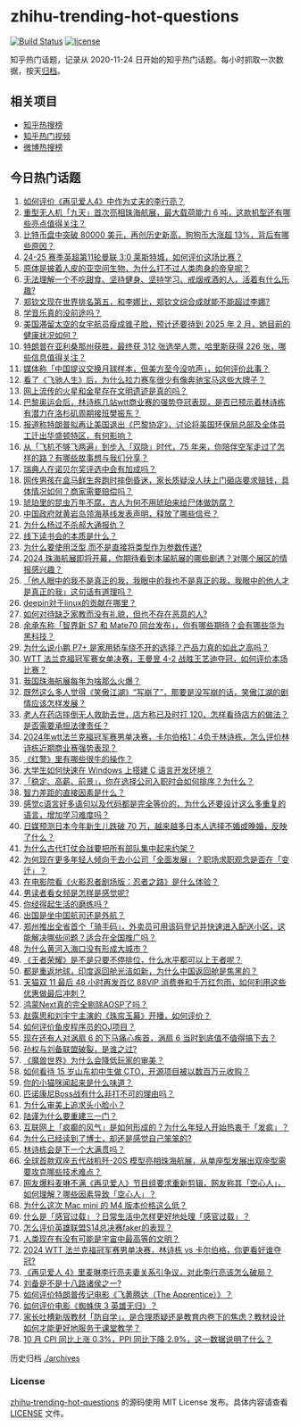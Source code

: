 # zhihu-trending-hot-questions

[![Build Status](https://github.com/justjavac/zhihu-trending-hot-questions/workflows/ci/badge.svg?branch=master)](https://github.com/justjavac/zhihu-trending-hot-questions/actions)
[![license](https://img.shields.io/github/license/justjavac/zhihu-trending-hot-questions)](https://github.com/justjavac/zhihu-trending-hot-questions/blob/master/LICENSE)

知乎热门话题，记录从 2020-11-24
日开始的知乎热门话题。每小时抓取一次数据，按天[归档](./archives)。

## 相关项目

- [知乎热搜榜](https://github.com/justjavac/zhihu-trending-top-search)
- [知乎热门视频](https://github.com/justjavac/zhihu-trending-hot-video)
- [微博热搜榜](https://github.com/justjavac/weibo-trending-hot-search)

## 今日热门话题

<!-- BEGIN -->
<!-- 最后更新时间 Mon Nov 11 2024 11:23:23 GMT+0800 (China Standard Time) -->

1. [如何评价《再见爱人4》中作为丈夫的李行亮？](https://www.zhihu.com/question/3737558549)
1. [重型无人机「九天」首次亮相珠海航展，最大载荷能力 6 吨，这款机型还有哪些亮点值得关注？](https://www.zhihu.com/question/3729748878)
1. [比特币盘中突破 80000 美元，再创历史新高，狗狗币大涨超 13%，背后有哪些原因？](https://www.zhihu.com/question/3752643734)
1. [24-25 赛季英超第11轮曼联 3:0 莱斯特城，如何评价这场比赛？](https://www.zhihu.com/question/3783186293)
1. [原体是披着人皮的亚空间生物，为什么打不过人类肉身的帝皇呢？](https://www.zhihu.com/question/3077133390)
1. [无法理解一个不吃甜食、坚持健身、坚持学习、戒烟戒酒的人，活着有什么乐趣?](https://www.zhihu.com/question/2768347937)
1. [郑钦文现在世界排名第五，和李娜比，郑钦文综合成就能不能超过李娜?](https://www.zhihu.com/question/3698922703)
1. [学音乐真的没前途吗？](https://www.zhihu.com/question/494252474)
1. [美国滞留太空的女宇航员瘦成锥子脸，预计还要待到 2025 年 2 月，她目前的健康状况如何？](https://www.zhihu.com/question/3733530709)
1. [特朗普在亚利桑那州获胜，最终获 312 张选举人票，哈里斯获得 226 张，哪些信息值得关注？](https://www.zhihu.com/question/3733028809)
1. [媒体称「中国提议交换月球样本，但美方至今没吭声」，如何评价此事？](https://www.zhihu.com/question/3747522294)
1. [看了《飞驰人生》后，为什么拉力赛车很少有像奔驰宝马这些大牌子？](https://www.zhihu.com/question/313033184)
1. [网上流传的火星和金星存在文明遗迹是真的吗？](https://www.zhihu.com/question/699881907)
1. [巴黎奥运会后，林诗栋几站wtt商业赛的强势夺冠表现，是否已预示着林诗栋有潜力在洛杉矶周期接班樊振东？](https://www.zhihu.com/question/3787504092)
1. [报道称特朗普拟再让美国退出《巴黎协定》，讨论将美国环保局总部及全体员工迁出华盛顿特区，有何影响？](https://www.zhihu.com/question/3676368749)
1. [从「飞机不够飞两遍」到步入「双隐」时代，75 年来，你陪伴空军走过了怎样的路？有哪些故事想与我们分享？](https://www.zhihu.com/question/3437576007)
1. [瑞典人在诺贝尔奖评选中会有加成吗？](https://www.zhihu.com/question/557547045)
1. [网传男孩在盒马鲜生奔跑时摔倒昏迷，家长质疑没人扶上门砸店要求赔钱，具体情况如何？商家需要赔偿吗？](https://www.zhihu.com/question/3731920747)
1. [琥珀里的昆虫万年不腐，古人为何不用琥珀来给尸体做防腐？](https://www.zhihu.com/question/523576374)
1. [中国政府就黄岩岛领海基线发表声明，释放了哪些信号？](https://www.zhihu.com/question/3753346583)
1. [为什么杨过不杀郝大通报仇？](https://www.zhihu.com/question/3188730015)
1. [线下读书会的本质是什么？](https://www.zhihu.com/question/501415308)
1. [为什么要使用泛型,而不是直接将类型作为参数传递?](https://www.zhihu.com/question/394251285)
1. [2024 珠海航展即将开幕，你期待看到本届航展的哪些剧透？对哪个展区的情报感兴趣？](https://www.zhihu.com/question/3083474152)
1. [「他人眼中的我不是真正的我，我眼中的我也不是真正的我，我眼中的他人才是真正的我」这句话有道理吗？](https://www.zhihu.com/question/666933253)
1. [deepin对于linux的贡献在哪里？](https://www.zhihu.com/question/619573063)
1. [如何对待缺乏家教而没有礼貌，但也不存在恶意的人?](https://www.zhihu.com/question/349351152)
1. [余承东称「智界新 S7 和 Mate70 同台发布」，你有哪些期待？会有哪些华为黑科技？](https://www.zhihu.com/question/3530013603)
1. [为什么说小鹏 P7+ 是家用轿车绕不开的选择？产品力真的如此之高吗？](https://www.zhihu.com/question/3552495285)
1. [WTT 法兰克福冠军赛女单决赛，王曼昱 4-2 战胜王艺迪夺冠，如何评价本场比赛？](https://www.zhihu.com/question/3785979036)
1. [我国珠海航展每年为啥那么火爆？](https://www.zhihu.com/question/3157583360)
1. [既然这么多人觉得《笑傲江湖》“写崩了”，那要是没写崩的话，笑傲江湖的剧情应该怎样发展？](https://www.zhihu.com/question/628993416)
1. [老人在药店摔倒无人救助去世，店方称已及时打 120，怎样看待店方的做法？是否需要承担法律责任？](https://www.zhihu.com/question/3679527055)
1. [2024年wtt法兰克福冠军赛男单决赛，卡尔伯格1：4负于林诗栋，怎么评价林诗栋近期商业赛强势表现？](https://www.zhihu.com/question/3787221190)
1. [《红警》里有哪些很牛的操作？](https://www.zhihu.com/question/266994288)
1. [大学生如何快速在 Windows 上搭建 C 语言开发环境？](https://www.zhihu.com/question/3362698520)
1. [「稳定、高薪、前景」，你在选择公司入职时会如何排序？为什么？](https://www.zhihu.com/question/3121932609)
1. [智力差距的直接因素是什么？](https://www.zhihu.com/question/654571849)
1. [感觉c语言好多语句以及代码都是完全等价的，为什么还要设计这么多重复的语言，增加学习难度吗？](https://www.zhihu.com/question/2585851349)
1. [日媒预测日本今年新生儿跌破 70 万，越来越多日本人选择不婚或晚婚，反映了什么？](https://www.zhihu.com/question/3332001682)
1. [为什么古代打仗会战要把所有部队集中起来约架？](https://www.zhihu.com/question/2481823901)
1. [为何现在更多年轻人倾向于去小公司「全面发展」？职场求职观念是否在「变迁」？](https://www.zhihu.com/question/3121888440)
1. [在电影院看《火影忍者剧场版：忍者之路》是什么体验？](https://www.zhihu.com/question/2445495719)
1. [男读者看女频是怎样是感觉呢?](https://www.zhihu.com/question/389055920)
1. [你经得起生活的磨练吗？](https://www.zhihu.com/question/3664464133)
1. [出国是坐中国航司还是外航？](https://www.zhihu.com/question/3201804673)
1. [郑州推出全省首个「骑手码」，外卖员可用该码登记并快速进入配送小区，这能解决哪些问题？适合在全国推广吗？](https://www.zhihu.com/question/3667701982)
1. [为什么黄河入海口没有形成大城市？](https://www.zhihu.com/question/24789028)
1. [《王者荣耀》是不是只要不停排位，什么水平都可以上王者呢？](https://www.zhihu.com/question/359527061)
1. [都是重返地球，印度返回舱光洁如新，为什么中国返回舱是焦黑的？](https://www.zhihu.com/question/3668990467)
1. [天猫双 11 最后 48 小时再发百亿 88VIP 消费券和千万红包雨，如何利用这些优惠做最后冲刺？](https://www.zhihu.com/question/3557704865)
1. [鸿蒙Next真的完全剔除AOSP了吗？](https://www.zhihu.com/question/657832044)
1. [赵露思和刘宇宁主演的《珠帘玉幕》开播，如何评价？](https://www.zhihu.com/question/2875446278)
1. [如何评价鱼皮程序员的OJ项目？](https://www.zhihu.com/question/629921585)
1. [现在还有人对涡扇 6 的下马痛心疾首，涡扇 6 当时到底值不值得搞下去？](https://www.zhihu.com/question/665108944)
1. [孙权与刘备联盟破裂，是谁之过?](https://www.zhihu.com/question/3088432957)
1. [《魔兽世界》为什么会降低玩家的审美？](https://www.zhihu.com/question/2897649257)
1. [如何看待 15 岁山东初中生做 CTO，开源项目被以数百万元收购？](https://www.zhihu.com/question/3213368207)
1. [你的小猫咪闻起来是什么味道？](https://www.zhihu.com/question/622099387)
1. [匹诺康尼Boss战有什么非打不可的理由吗？](https://www.zhihu.com/question/3590515465)
1. [为什么审美上追求头小脸小？](https://www.zhihu.com/question/296908297)
1. [陆谨为什么要重建三一门？](https://www.zhihu.com/question/3631343968)
1. [互联网上「疯癫的风气」是如何形成的？为什么年轻人开始热衷于「发疯」？](https://www.zhihu.com/question/596140571)
1. [为什么已经读到了博士，却还是感觉自己笨笨的?](https://www.zhihu.com/question/770363974)
1. [林诗栋会是下一个大满贯吗？](https://www.zhihu.com/question/2219172400)
1. [全球首款双座五代战机歼-20S 模型亮相珠海航展，从单座型发展出双座型需要攻克哪些技术难点？](https://www.zhihu.com/question/3730208035)
1. [网友爆料麦琳不满《再见爱人》节目组要求重新剪辑，网友称其「空心人」，如何理解？哪些因素导致「空心人」？](https://www.zhihu.com/question/3631390508)
1. [为什么这次 Mac mini 的 M4 版本价格这么低？](https://www.zhihu.com/question/2722082573)
1. [什么是「感官过载」？日常生活中怎样更好地处理「感官过载」？](https://www.zhihu.com/question/1580759843)
1. [怎么评价英雄联盟S14总决赛faker的表现？](https://www.zhihu.com/question/2946844199)
1. [人类现在有没有可能是宇宙中最高等的文明？](https://www.zhihu.com/question/275244312)
1. [2024 WTT 法兰克福冠军赛男单决赛，林诗栋 vs 卡尔伯格，你更看好谁夺冠?](https://www.zhihu.com/question/3697204667)
1. [《再见爱人 4》里麦琳李行亮夫妻关系引争议，对此李行亮该怎么破局？](https://www.zhihu.com/question/3103361693)
1. [刘备是不是十八路诸侯之一?](https://www.zhihu.com/question/659705352)
1. [如何评价特朗普传记电影《飞黄腾达（The Apprentice）》？](https://www.zhihu.com/question/652717431)
1. [如何评价电影《蜘蛛侠 3 英雄无归》？](https://www.zhihu.com/question/506102191)
1. [家长吐槽新版教材「防自学」，是合理质疑还是教育内卷下的焦虑？教材设计如何才能更好地服务于课堂教学？](https://www.zhihu.com/question/3563017799)
1. [10 月 CPI 同比上涨 0.3%，PPI 同比下降 2.9%，这一数据说明了什么？](https://www.zhihu.com/question/3626334393)

<!-- END -->

历史归档 [./archives](./archives)

### License

[zhihu-trending-hot-questions](https://github.com/justjavac/zhihu-trending-hot-questions)
的源码使用 MIT License 发布。具体内容请查看 [LICENSE](./LICENSE) 文件。
